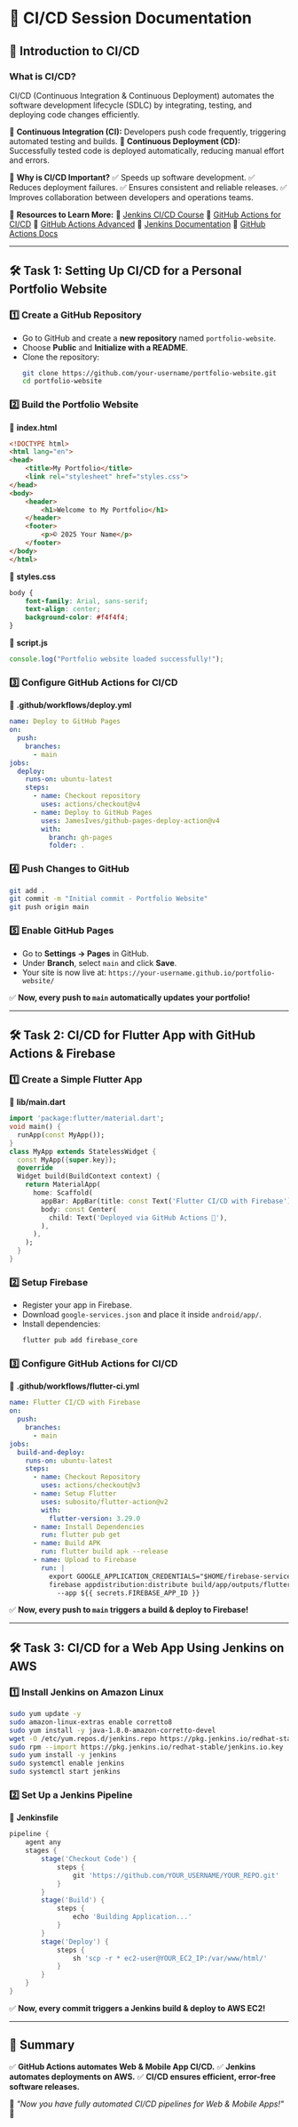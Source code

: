 # **🚀 CI/CD Session Documentation**

## **📌 Introduction to CI/CD**
### **What is CI/CD?**
CI/CD (Continuous Integration & Continuous Deployment) automates the software development lifecycle (SDLC) by integrating, testing, and deploying code changes efficiently.

🔹 **Continuous Integration (CI):** Developers push code frequently, triggering automated testing and builds.
🔹 **Continuous Deployment (CD):** Successfully tested code is deployed automatically, reducing manual effort and errors.

📌 **Why is CI/CD Important?**
✅ Speeds up software development.
✅ Reduces deployment failures.
✅ Ensures consistent and reliable releases.
✅ Improves collaboration between developers and operations teams.

📜 **Resources to Learn More:**
🎥 [Jenkins CI/CD Course](https://youtube.com/playlist?list=PLQ5OGqigB8Vk4A8xEDJCU-HN_7XizU9FO&si=2eKkCj_x5rJveBK7)
🎥 [GitHub Actions for CI/CD](https://youtu.be/QDlIo97ibxY?si=tc22LmNz1ysxh49M)
🎥 [GitHub Actions Advanced](https://youtube.com/playlist?list=PLArH6NjfKsUhvGHrpag7SuPumMzQRhUKY&si=HBmGK2rIEYp3x9TY)
📜 [Jenkins Documentation](https://www.jenkins.io/doc/)
📜 [GitHub Actions Docs](https://docs.github.com/en/actions)

---

## **🛠️ Task 1: Setting Up CI/CD for a Personal Portfolio Website**
### **1️⃣ Create a GitHub Repository**
- Go to GitHub and create a **new repository** named `portfolio-website`.
- Choose **Public** and **Initialize with a README**.
- Clone the repository:
  ```bash
  git clone https://github.com/your-username/portfolio-website.git
  cd portfolio-website
  ```

### **2️⃣ Build the Portfolio Website**
📄 **index.html**
```html
<!DOCTYPE html>
<html lang="en">
<head>
    <title>My Portfolio</title>
    <link rel="stylesheet" href="styles.css">
</head>
<body>
    <header>
        <h1>Welcome to My Portfolio</h1>
    </header>
    <footer>
        <p>© 2025 Your Name</p>
    </footer>
</body>
</html>
```
📄 **styles.css**
```css
body {
    font-family: Arial, sans-serif;
    text-align: center;
    background-color: #f4f4f4;
}
```
📄 **script.js**
```js
console.log("Portfolio website loaded successfully!");
```

### **3️⃣ Configure GitHub Actions for CI/CD**
📄 **.github/workflows/deploy.yml**
```yaml
name: Deploy to GitHub Pages
on:
  push:
    branches:
      - main
jobs:
  deploy:
    runs-on: ubuntu-latest
    steps:
      - name: Checkout repository
        uses: actions/checkout@v4
      - name: Deploy to GitHub Pages
        uses: JamesIves/github-pages-deploy-action@v4
        with:
          branch: gh-pages
          folder: .
```

### **4️⃣ Push Changes to GitHub**
```bash
git add .
git commit -m "Initial commit - Portfolio Website"
git push origin main
```

### **5️⃣ Enable GitHub Pages**
- Go to **Settings → Pages** in GitHub.
- Under **Branch**, select `main` and click **Save**.
- Your site is now live at: `https://your-username.github.io/portfolio-website/`

✅ **Now, every push to `main` automatically updates your portfolio!**

---

## **🛠️ Task 2: CI/CD for Flutter App with GitHub Actions & Firebase**

### **1️⃣ Create a Simple Flutter App**
📄 **lib/main.dart**
```dart
import 'package:flutter/material.dart';
void main() {
  runApp(const MyApp());
}
class MyApp extends StatelessWidget {
  const MyApp({super.key});
  @override
  Widget build(BuildContext context) {
    return MaterialApp(
      home: Scaffold(
        appBar: AppBar(title: const Text('Flutter CI/CD with Firebase')),
        body: const Center(
          child: Text('Deployed via GitHub Actions 🚀'),
        ),
      ),
    );
  }
}
```

### **2️⃣ Setup Firebase**
- Register your app in Firebase.
- Download `google-services.json` and place it inside `android/app/`.
- Install dependencies:
  ```bash
  flutter pub add firebase_core
  ```

### **3️⃣ Configure GitHub Actions for CI/CD**
📄 **.github/workflows/flutter-ci.yml**
```yaml
name: Flutter CI/CD with Firebase
on:
  push:
    branches:
      - main
jobs:
  build-and-deploy:
    runs-on: ubuntu-latest
    steps:
      - name: Checkout Repository
        uses: actions/checkout@v3
      - name: Setup Flutter
        uses: subosito/flutter-action@v2
        with:
          flutter-version: 3.29.0
      - name: Install Dependencies
        run: flutter pub get
      - name: Build APK
        run: flutter build apk --release
      - name: Upload to Firebase
        run: |
          export GOOGLE_APPLICATION_CREDENTIALS="$HOME/firebase-service-account.json"
          firebase appdistribution:distribute build/app/outputs/flutter-apk/app-release.apk \
            --app ${{ secrets.FIREBASE_APP_ID }}
```

✅ **Now, every push to `main` triggers a build & deploy to Firebase!**

---

## **🛠️ Task 3: CI/CD for a Web App Using Jenkins on AWS**

### **1️⃣ Install Jenkins on Amazon Linux**
```bash
sudo yum update -y
sudo amazon-linux-extras enable corretto8
sudo yum install -y java-1.8.0-amazon-corretto-devel
wget -O /etc/yum.repos.d/jenkins.repo https://pkg.jenkins.io/redhat-stable/jenkins.repo
sudo rpm --import https://pkg.jenkins.io/redhat-stable/jenkins.io.key
sudo yum install -y jenkins
sudo systemctl enable jenkins
sudo systemctl start jenkins
```

### **2️⃣ Set Up a Jenkins Pipeline**
📄 **Jenkinsfile**
```groovy
pipeline {
    agent any
    stages {
        stage('Checkout Code') {
            steps {
                git 'https://github.com/YOUR_USERNAME/YOUR_REPO.git'
            }
        }
        stage('Build') {
            steps {
                echo 'Building Application...'
            }
        }
        stage('Deploy') {
            steps {
                sh 'scp -r * ec2-user@YOUR_EC2_IP:/var/www/html/'
            }
        }
    }
}
```
✅ **Now, every commit triggers a Jenkins build & deploy to AWS EC2!**

---

## **🎯 Summary**
✅ **GitHub Actions automates Web & Mobile App CI/CD.**
✅ **Jenkins automates deployments on AWS.**
✅ **CI/CD ensures efficient, error-free software releases.**

🚀 *"Now you have fully automated CI/CD pipelines for Web & Mobile Apps!"* 🎯

